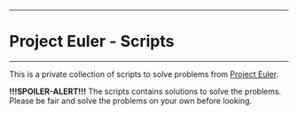 -------------------------
# Project Euler - Scripts
-------------------------

This is a private collection of scripts to solve problems from [Project Euler](https://projecteuler.net "https://projecteuler.net").

**!!!SPOILER-ALERT!!!** The scripts contains solutions to solve the problems. Please be fair and solve the problems on your own before looking.
